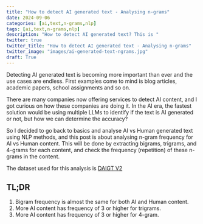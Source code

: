 ```yaml
---
title: "How to detect AI generated text - Analysing n-grams"
date: 2024-09-06
categories: [ai,text,n-grams,nlp]
tags: [ai,text,n-grams,nlp]
description: "How to detect AI generated text? This is "
twitter: true
twitter_title: "How to detect AI generated text - Analysing n-grams"
twitter_image: "images/ai-generated-text-ngrams.jpg"
draft: True
---
```

Detecting AI generated text is becoming more important than ever and the use cases are endless. First examples come to mind is blog articles, academic papers, school assignments and so on.

There are many companies now offering services to detect AI content, and I got curious on how these companies are doing it. In the AI era, the fastest solution would be using multiple LLMs to identify if the text is AI generated or not, but how we can determine the accuracy?

So I decided to go back to basics and analyse AI vs Human generated text using NLP methods, and this post is about analysing n-gram frequency for AI vs Human content. This will be done by extracting bigrams, trigrams, and 4-grams for each content, and check the frequency (repetition) of these n-grams in the content.

The dataset used for this analysis is [DAIGT V2](https://www.kaggle.com/datasets/thedrcat/daigt-v2-train-dataset/data)

## TL;DR
1. Bigram frequency is almost the same for both AI and Human content.
2. More AI content has frequency of 3 or higher for trigrams.
3. More AI content has frequency of 3 or higher for 4-gram.

